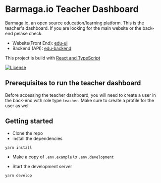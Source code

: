 # Barmaga.io Teacher Dashboard

Barmaga.io, an open source education/learning platform.
This is the teacher's dashboard. If you are looking for the main website or the back-end pelase check:

- Website(Front End): [edu-ui](https://github.com/NyalaDev/edu-backend)
- Backend (API): [edu-backend](https://github.com/NyalaDev/edu-backend)

This project is build with [React and TypeScript](https://create-react-app.dev/docs/adding-typescript/)

[![License](https://img.shields.io/:license-mit-blue.svg?style=flat-square)](https://badges.mit-license.org)

## Prerequisites to run the teacher dashboard

Before accessing the teacher dashboard, you will need to create a user in the back-end with role type `teacher`. Make sure to create a profile for the user as well

## Getting started

- Clone the repo
- install the dependencies

```shell
yarn install
```

- Make a copy of `.env.example` to `.env.development`

- Start the development server

```shell
yarn develop
```
